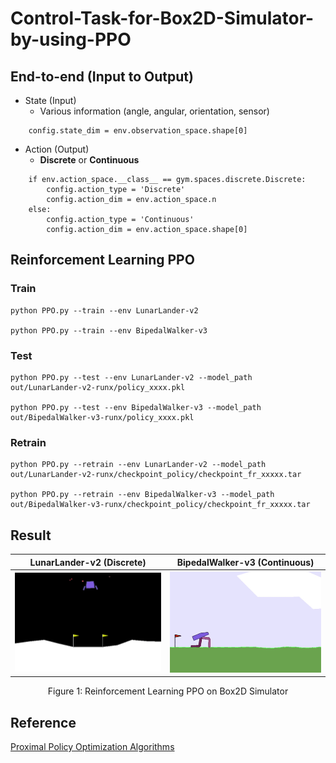# Control-Task-for-Box2D-Simulator-by-using-PPO

## End-to-end (Input to Output)
- State (Input)  
  - Various information (angle, angular, orientation, sensor)   
```
    config.state_dim = env.observation_space.shape[0]
```

- Action (Output)  
  - **Discrete** or **Continuous**   
```
    if env.action_space.__class__ == gym.spaces.discrete.Discrete:
        config.action_type = 'Discrete'
        config.action_dim = env.action_space.n
    else:
        config.action_type = 'Continuous'
        config.action_dim = env.action_space.shape[0]
```

## Reinforcement Learning PPO
### Train
```
python PPO.py --train --env LunarLander-v2

python PPO.py --train --env BipedalWalker-v3
```

### Test
```
python PPO.py --test --env LunarLander-v2 --model_path out/LunarLander-v2-runx/policy_xxxx.pkl

python PPO.py --test --env BipedalWalker-v3 --model_path out/BipedalWalker-v3-runx/policy_xxxx.pkl
```

### Retrain
```
python PPO.py --retrain --env LunarLander-v2 --model_path out/LunarLander-v2-runx/checkpoint_policy/checkpoint_fr_xxxxx.tar

python PPO.py --retrain --env BipedalWalker-v3 --model_path out/BipedalWalker-v3-runx/checkpoint_policy/checkpoint_fr_xxxxx.tar
```

## Result

LunarLander-v2 (Discrete)      | BipedalWalker-v3 (Continuous)
:-----------------------------:|:-----------------------------:
![](/README/LunarLander-v2.gif) |  ![](/README/BipedalWalker-v3.gif)
<p align="center">
  Figure 1: Reinforcement Learning PPO on Box2D Simulator
</p>

## Reference
[Proximal Policy Optimization Algorithms](https://arxiv.org/abs/1707.06347)  